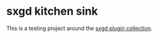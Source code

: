 # sxgd kitchen sink

This is a testing project around the [sxgd plugin collection](https://github.com/Srynetix/sxgd).